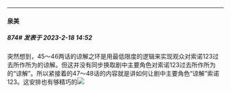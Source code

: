 
*****

####  泉美  
##### 874#       发表于 2023-2-18 14:52

突然想到，45～46两话的谅解之环是用最低限度的逻辑来实现观众对索诺123过去所作所为的谅解。但这并没有同步换取剧中主要角色对索诺123过去所作所为的“谅解”。所以紧接着的47～48话的内容就是讲如何让剧中主要角色“谅解”索诺123。这安排也有够精巧的<img src="https://static.saraba1st.com/image/smiley/face2017/067.png" referrerpolicy="no-referrer">

